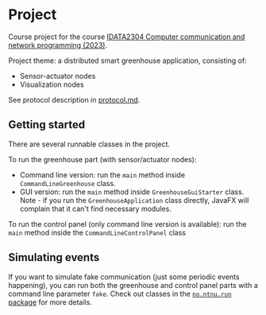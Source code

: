 # Project

Course project for the
course [IDATA2304 Computer communication and network programming (2023)](https://www.ntnu.edu/studies/courses/IDATA2304/2023).

Project theme: a distributed smart greenhouse application, consisting of:

* Sensor-actuator nodes
* Visualization nodes

See protocol description in [protocol.md](protocol.md).

## Getting started

There are several runnable classes in the project.

To run the greenhouse part (with sensor/actuator nodes):

* Command line version: run the `main` method inside `CommandLineGreenhouse` class.
* GUI version: run the `main` method inside `GreenhouseGuiStarter` class. Note - if you run the
  `GreenhouseApplication` class directly, JavaFX will complain that it can't find necessary modules.

To run the control panel (only command line version is available): run the `main` method inside the
`CommandLineControlPanel` class

## Simulating events

If you want to simulate fake communication (just some periodic events happening), you can run
both the greenhouse and control panel parts with a command line parameter `fake`. Check out
classes in the [`no.ntnu.run` package](src/main/java/no/ntnu/run) for more details. 
